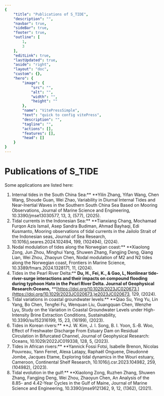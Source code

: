 ```yaml
---
{
    "title": "Publications of S_TIDE",
    "description": "",
    "navbar": true,
    "sideBar": true,
    "footer": true,
    "outline": [
        1,
        3
    ],
    "editLink": true,
    "lastUpdated": true,
    "aside": "right",
    "layout": "doc",
    "custom": {},
    "hero": {
        "image": {
            "src": "",
            "alt": "",
            "width": "",
            "height": ""
        },
        "name": "VitePressSimple",
        "text": "quick to config vitePress",
        "description": "",
        "tagline": "",
        "actions": [],
        "features": [],
        "head": []
    }
}
---
```


# Publications of S\_TIDE

Some applications are listed here:

1. Internal tides in the South China Sea:** **Yilin Zhang, Yifan Wang, Chen Wang, Shoude Guan, Wei Zhao, Variability in Diurnal Internal Tides and Near-Inertial Waves in the Southern South China Sea Based on Mooring Observations, Journal of Marine Science and Engineering, 10.3390/jmse13030577, 13, 3, (577), (2025).
2. Tidal currents in the Indonesian Sea:** **Tianxiang Chang, Mochamad Furqon Azis Ismail, Asep Sandra Budiman, Ahmad Bayhaqi, Edi Kusmanto, Mooring observations of tidal currents in the Jailolo Strait of the Indonesian seas, Journal of Sea Research, 10.1016/j.seares.2024.102494, 199, (102494), (2024).
3. Nodal modulation of tides along the Norwegian coast:** **Xiaolong Zong, Jun Zhou, Minghui Yang, Shuwen Zhang, Fangjing Deng, Qiang Lian, Wei Zhou, Zhaoyun Chen, Nodal modulation of M2 and N2 tides along the Norwegian coast, Frontiers in Marine Science, 10.3389/fmars.2024.1328171, 11, (2024).
4. Tides in the Pearl River Delta:** **Du, H., Fei, K., & Gao, L, Nonlinear tide-river-surge interactions and their impacts on compound flooding during typhoon Hato in the Pearl River Delta. Journal of Geophysical Research:Oceans,** **[https://doi.org/10.1029/2023JC020673,](https://doi.org/10.1029/2023JC020673,)e2023JC020673, 129, (2024).
5. Tidal variations in coastal groundwater levels:** **Qiao Su, Ying Yu, Lin Yang, Bo Chen, Tengfei Fu, Wenquan Liu, Guangquan Chen, Wenzhe Lyu, Study on the Variation in Coastal Groundwater Levels under High-Intensity Brine Extraction Conditions, Sustainability, 10.3390/su152316199, 15, 23, (16199), (2023).
6. Tides in Korean rivers:** **J. W. Kim, J. I. Song, B. I. Yoon, S.‐B. Woo, Effect of Freshwater Discharge From Estuary Dam on Residual Circulation in Bifurcated Channel, Journal of Geophysical Research: Oceans, 10.1029/2022JC019338, 128, 5, (2023).
7. Tides in African rivers:** **Yannick Fossi Fotsi, Isabelle Brenon, Nicolas Pouvreau, Yann Ferret, Alexa Latapy, Raphaël Onguene, Dieudonné Jombe, Jacques Etame, Exploring tidal dynamics in the Wouri estuary, Cameroon, Continental Shelf Research, 10.1016/j.csr.2023.104982, 259, (104982), (2023).
8. Tidal evolution in the gulf:** **Xiaolong Zong, Ruzhen Zhang, Shuwen Zhang, Fangjing Deng, Wei Zhou, Zhaoyun Chen, An Analysis of the 8.85- and 4.42-Year Cycles in the Gulf of Maine, Journal of Marine Science and Engineering, 10.3390/jmse9121362, 9, 12, (1362), (2021).
